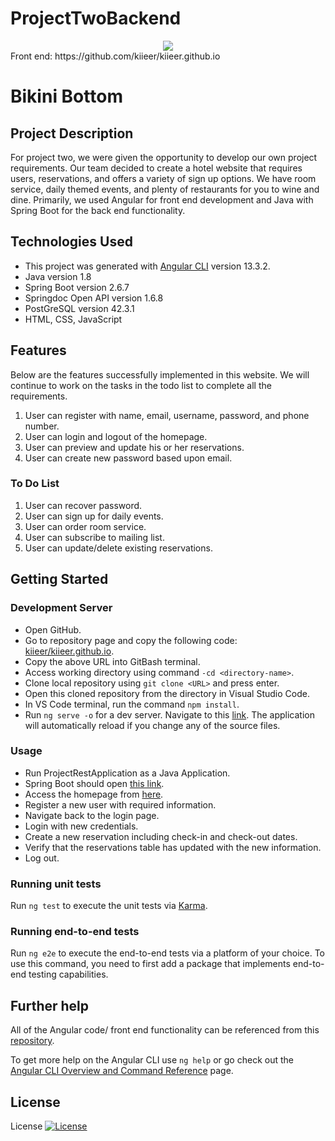 # ProjectTwoBackend

<center><img src=https://i.imgur.com/DLYuCW9.png></center>
Front end: https://github.com/kiieer/kiieer.github.io

# Bikini Bottom

## Project Description
For project two, we were given the opportunity to develop our own project requirements. Our team decided to create a hotel website that requires users, reservations, and offers a variety of sign up options. We have room service, daily themed events, and plenty of restaurants for you to wine and dine. Primarily, we used Angular for front end development and Java with Spring Boot for the back end functionality. 

## Technologies Used
  * This project was generated with [Angular CLI](https://github.com/angular/angular-cli) version 13.3.2.
  * Java version 1.8
  * Spring Boot version 2.6.7
  * Springdoc Open API version 1.6.8
  * PostGreSQL version 42.3.1
  * HTML, CSS, JavaScript 

## Features
Below are the features successfully implemented in this website. We will continue to work on the tasks in the todo list to complete all the requirements.

  1. User can register with name, email, username, password, and phone number.
  2. User can login and logout of the homepage.
  3. User can preview and update his or her reservations.
  4. User can create new password based upon email.

### To Do List
  1. User can recover password.
  2. User can sign up for daily events.
  3. User can order room service.
  4. User can subscribe to mailing list.
  5. User can update/delete existing reservations.

## Getting Started

### Development Server
* Open GitHub.
* Go to repository page and copy the following code: [kiieer/kiieer.github.io](https://github.com/kiieer/kiieer.github.io).
* Copy the above URL into GitBash terminal.
* Access working directory using command ``-cd <directory-name>``.
* Clone local repository using ``git clone <URL>`` and press enter.
* Open this cloned repository from the directory in Visual Studio Code.
* In VS Code terminal, run the command ``npm install``.
* Run `ng serve -o` for a dev server. Navigate to this [link](http://localhost:4200/). The application will automatically reload if you change any of the source files.

### Usage
* Run ProjectRestApplication as a Java Application.
* Spring Boot should open [this link](https://localhost:8081/).
* Access the homepage from [here](http://localhost:4200/home).
* Register a new user with required information.
* Navigate back to the login page.
* Login with new credentials.
* Create a new reservation including check-in and check-out dates.
* Verify that the reservations table has updated with the new information.
* Log out.

### Running unit tests

Run `ng test` to execute the unit tests via [Karma](https://karma-runner.github.io).

### Running end-to-end tests

Run `ng e2e` to execute the end-to-end tests via a platform of your choice. To use this command, you need to first add a package that implements end-to-end testing capabilities.

## Further help
All of the Angular code/ front end functionality can be referenced from this [repository](https://github.com/kiieer/kiieer.github.io).

To get more help on the Angular CLI use `ng help` or go check out the [Angular CLI Overview and Command Reference](https://angular.io/cli) page.

## License
License
[![License](https://img.shields.io/badge/License-Apache_2.0-blue.svg)](https://opensource.org/licenses/Apache-2.0)
